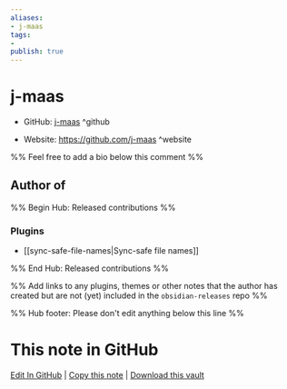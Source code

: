 ```yaml
---
aliases:
- j-maas
tags:
- 
publish: true
---
```


# j-maas

- GitHub: [j-maas](https://github.com/j-maas/) ^github
<!-- - Discord: `@` ^discord-->
- Website: <https://github.com/j-maas> ^website
<!-- - [[Publish sites|Publish site]]: <https://> ^publish-->

%% Feel free to add a bio below this comment %%


## Author of

%% Begin Hub: Released contributions %%
### Plugins
- [[sync-safe-file-names|Sync-safe file names]]

%% End Hub: Released contributions %%

%% Add links to any plugins, themes or other notes that the author has created but are not (yet) included in the `obsidian-releases` repo %%

<!--
### Unlisted plugins
-->

<!--
### Others
-->

<!--
## Sponsor this author
-->

<!-- - [[GitHub sponsors]]: [Sponsor @j-maas on GitHub Sponsors](https://github.com/sponsors/j-maas) ^github-sponsor-->
<!-- - [[Buy me a coffee]]: <https://> ^buy-me-a-coffee-->
<!-- - [[PayPal]]: <https://> ^paypal-->
<!-- - [[Patreon]]: <https://> ^patreon-->

<!--
## Follow this author
-->

<!-- - [[YouTube Channels|On YouTube]]: <https://> ^youtube-->
<!-- - Twitter: <https://> ^twitter-->
<!-- - ... -->

%% Hub footer: Please don't edit anything below this line %%

# This note in GitHub

<span class="git-footer">[Edit In GitHub](https://github.dev/obsidian-community/obsidian-hub/blob/main/01%20-%20Community/People/j-maas.md "git-hub-edit-note") | [Copy this note](https://raw.githubusercontent.com/obsidian-community/obsidian-hub/main/01%20-%20Community/People/j-maas.md "git-hub-copy-note") | [Download this vault](https://github.com/obsidian-community/obsidian-hub/archive/refs/heads/main.zip "git-hub-download-vault") </span>
